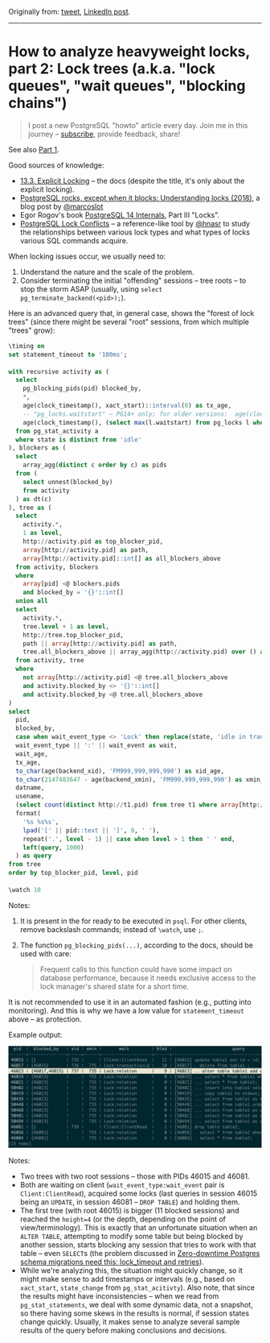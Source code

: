 Originally from: [tweet](https://twitter.com/samokhvalov/status/1721799840886387097), [LinkedIn post]().

---

# How to analyze heavyweight locks, part 2: Lock trees (a.k.a. "lock queues", "wait queues", "blocking chains")

> I post a new PostgreSQL "howto" article every day. Join me in this
> journey – [subscribe](https://twitter.com/samokhvalov/), provide feedback, share!

See also [Part 1](0022_how_to_analyze_heavyweight_locks_part_1.md).

Good sources of knowledge:

- [13.3. Explicit Locking](https://postgresql.org/docs/current/explicit-locking.html) – the docs (despite the title,
  it's only about the explicit locking).
- [PostgreSQL rocks, except when it blocks: Understanding locks (2018)](https://citusdata.com/blog/2018/02/15/when-postgresql-blocks/),
  a blog post by [@marcoslot](https://twitter.com/marcoslot)
- Egor Rogov's book [PostgreSQL 14 Internals](https://postgrespro.com/community/books/internals), Part III "Locks".
- [PostgreSQL Lock Conflicts](https://postgres-locks.husseinnasser.com) – a reference-like tool by
  [@hnasr](https://twitter.com/hnasr) to study the relationships between various lock types and what types of locks
  various SQL commands acquire.

When locking issues occur, we usually need to:

1. Understand the nature and the scale of the problem.
2. Consider terminating the initial "offending" sessions
   – tree roots – to stop the storm ASAP (usually, using `select pg_terminate_backend(<pid>);`).

Here is an advanced query that, in general case, shows the "forest of lock trees" (since there might be several "root"
sessions, from which multiple "trees" grow):

```sql
\timing on
set statement_timeout to '100ms';

with recursive activity as (
  select
    pg_blocking_pids(pid) blocked_by,
    *,
    age(clock_timestamp(), xact_start)::interval(0) as tx_age,
    -- "pg_locks.waitstart" – PG14+ only; for older versions:  age(clock_timestamp(), state_change) as wait_age
    age(clock_timestamp(), (select max(l.waitstart) from pg_locks l where http://a.pid = http://l.pid))::interval(0) as wait_age
  from pg_stat_activity a
  where state is distinct from 'idle'
), blockers as (
  select
    array_agg(distinct c order by c) as pids
  from (
    select unnest(blocked_by)
    from activity
  ) as dt(c)
), tree as (
  select
    activity.*,
    1 as level,
    http://activity.pid as top_blocker_pid,
    array[http://activity.pid] as path,
    array[http://activity.pid]::int[] as all_blockers_above
  from activity, blockers
  where
    array[pid] <@ blockers.pids
    and blocked_by = '{}'::int[]
  union all
  select
    activity.*,
    tree.level + 1 as level,
    http://tree.top_blocker_pid,
    path || array[http://activity.pid] as path,
    tree.all_blockers_above || array_agg(http://activity.pid) over () as all_blockers_above
  from activity, tree
  where
    not array[http://activity.pid] <@ tree.all_blockers_above
    and activity.blocked_by <> '{}'::int[]
    and activity.blocked_by <@ tree.all_blockers_above
)
select
  pid,
  blocked_by,
  case when wait_event_type <> 'Lock' then replace(state, 'idle in transaction', 'idletx') else 'waiting' end as state,
  wait_event_type || ':' || wait_event as wait,
  wait_age,
  tx_age,
  to_char(age(backend_xid), 'FM999,999,999,990') as xid_age,
  to_char(2147483647 - age(backend_xmin), 'FM999,999,999,990') as xmin_ttf,
  datname,
  usename,
  (select count(distinct http://t1.pid) from tree t1 where array[http://tree.pid] <@ t1.path and http://t1.pid <> http://tree.pid) as blkd,
  format(
    '%s %s%s',
    lpad('[' || pid::text || ']', 9, ' '),
    repeat('.', level - 1) || case when level > 1 then ' ' end,
    left(query, 1000)
  ) as query
from tree
order by top_blocker_pid, level, pid

\watch 10
```

Notes:

1) It is present in the for ready to be executed in `psql`. For other clients, remove backslash commands; instead
   of `\watch`, use `;`.

2) The function `pg_blocking_pids(...)`, according to the docs, should be used with care:

   > Frequent calls to this function could have some impact on database performance, because it needs exclusive access to
   > the lock manager's shared state for a short time.

It is not recommended to use it in an automated fashion (e.g., putting into monitoring). And this is why we have a low
value for `statement_timeout` above – as protection.

Example output:

![Example output that shows the "forest of lock trees"](files/0042_example_output.jpeg)

Notes:

- Two trees with two root sessions – those with PIDs 46015 and 46081.
- Both are waiting on client (`wait_event_type:wait_event` pair is `Client:ClientRead`), acquired some locks (last
  queries in session 46015 being an `UPDATE`, in session 46081 – `DROP TABLE`) and holding them.
- The first tree (with root 46015) is bigger (11 blocked sessions) and reached the `height=4` (or the depth, depending
  on the point of view/terminology). This is exactly that an unfortunate situation when an `ALTER TABLE`, attempting to
  modify some table but being blocked by another session, starts blocking any session that tries to work with that
  table – even `SELECT`s (the problem discussed
  in [Zero-downtime Postgres schema migrations need this: lock_timeout and retries](https://postgres.ai/blog/20210923-zero-downtime-postgres-schema-migrations-lock-timeout-and-retries)).
- While we're analyzing this, the situation might quickly change, so it might make sense to add timestamps or
  intervals (e.g., based on `xact_start`, `state_change` from `pg_stat_acitivty`). Also note, that since the results
  might have inconsistencies – when we read from `pg_stat_statements`, we deal with some dynamic data, not a snapshot,
  so there having some skews in the results is normal, if session states change quickly. Usually, it makes sense to
  analyze several sample results of the query before making conclusions and decisions.
